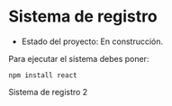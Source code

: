 <h1> Sistema de registro </h1>

- Estado del proyecto: En construcción.

Para ejecutar el sistema debes poner: 

```npm install react```

Sistema de registro 2
